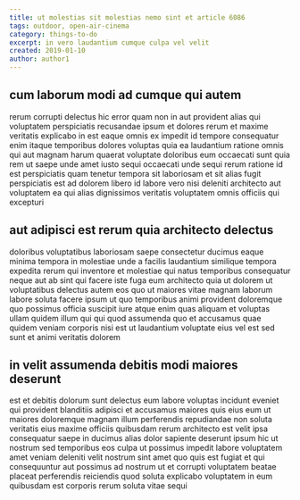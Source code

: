 ```yaml
---
title: ut molestias sit molestias nemo sint et article 6086
tags: outdoor, open-air-cinema
category: things-to-do
excerpt: in vero laudantium cumque culpa vel velit
created: 2019-01-10
author: author1
---
```


## cum laborum modi ad cumque qui autem

rerum corrupti delectus hic error quam non in aut provident alias qui voluptatem perspiciatis recusandae ipsum et dolores rerum et maxime veritatis explicabo in est eaque omnis ex impedit id tempore consequatur enim itaque temporibus dolores voluptas quia ea laudantium ratione omnis qui aut magnam harum quaerat voluptate doloribus eum occaecati sunt quia rem ut saepe unde amet iusto sequi occaecati unde sequi rerum ratione id est perspiciatis quam tenetur tempora sit laboriosam et sit alias fugit perspiciatis est ad dolorem libero id labore vero nisi deleniti architecto aut voluptatem ea qui alias dignissimos veritatis voluptatem omnis officiis qui excepturi

## aut adipisci est rerum quia architecto delectus

doloribus voluptatibus laboriosam saepe consectetur ducimus eaque minima tempora in molestiae unde a facilis laudantium similique tempora expedita rerum qui inventore et molestiae qui natus temporibus consequatur neque aut ab sint qui facere iste fuga eum architecto quia ut dolorem ut voluptatibus delectus autem eos quo ut maiores vitae magnam laborum labore soluta facere ipsum ut quo temporibus animi provident doloremque quo possimus officia suscipit iure atque enim quas aliquam et voluptas ullam quidem illum qui qui quod assumenda quo et accusamus quae quidem veniam corporis nisi est ut laudantium voluptate eius vel est sed sunt et animi veritatis dolorem

## in velit assumenda debitis modi maiores deserunt

est et debitis dolorum sunt delectus eum labore voluptas incidunt eveniet qui provident blanditiis adipisci et accusamus maiores quis eius eum ut maiores doloremque magnam illum perferendis repudiandae non soluta veritatis eius maxime officiis quibusdam rerum architecto est velit ipsa consequatur saepe in ducimus alias dolor sapiente deserunt ipsum hic ut nostrum sed temporibus eos culpa ut possimus impedit labore voluptatem amet veniam deleniti velit nostrum sint amet quo quis est fugiat et qui consequuntur aut possimus ad nostrum ut et corrupti voluptatem beatae placeat perferendis reiciendis quod soluta explicabo voluptatem in eum quibusdam est corporis rerum soluta vitae sequi
